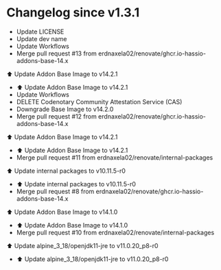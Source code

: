 # Changelog since v1.3.1
- Update LICENSE 
- Update dev name 
- Update Workflows 
- Merge pull request #13 from erdnaxela02/renovate/ghcr.io-hassio-addons-base-14.x

⬆️ Update Addon Base Image to v14.2.1 
- ⬆️ Update Addon Base Image to v14.2.1 
- Update Workflows 
- DELETE Codenotary Community Attestation Service (CAS) 
- Downgrade Base Image to v14.2.0 
- Merge pull request #12 from erdnaxela02/renovate/ghcr.io-hassio-addons-base-14.x

⬆️ Update Addon Base Image to v14.2.1 
- ⬆️ Update Addon Base Image to v14.2.1 
- Merge pull request #11 from erdnaxela02/renovate/internal-packages

⬆️ Update internal packages to v10.11.5-r0 
- ⬆️ Update internal packages to v10.11.5-r0 
- Merge pull request #8 from erdnaxela02/renovate/ghcr.io-hassio-addons-base-14.x

⬆️ Update Addon Base Image to v14.1.0 
- ⬆️ Update Addon Base Image to v14.1.0 
- Merge pull request #10 from erdnaxela02/renovate/internal-packages

⬆️ Update alpine_3_18/openjdk11-jre to v11.0.20_p8-r0 
- ⬆️ Update alpine_3_18/openjdk11-jre to v11.0.20_p8-r0 
